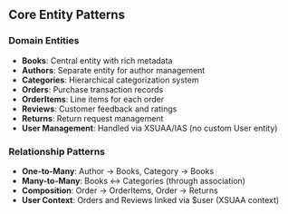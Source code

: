 ## Core Entity Patterns

### Domain Entities
- **Books**: Central entity with rich metadata
- **Authors**: Separate entity for author management
- **Categories**: Hierarchical categorization system
- **Orders**: Purchase transaction records
- **OrderItems**: Line items for each order
- **Reviews**: Customer feedback and ratings
- **Returns**: Return request management
- **User Management**: Handled via XSUAA/IAS (no custom User entity)

### Relationship Patterns
- **One-to-Many**: Author → Books, Category → Books
- **Many-to-Many**: Books ↔ Categories (through association)
- **Composition**: Order → OrderItems, Order → Returns
- **User Context**: Orders and Reviews linked via $user (XSUAA context)

